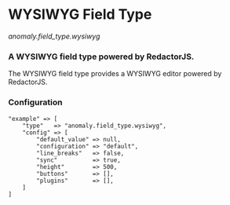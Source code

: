 # WYSIWYG Field Type

*anomaly.field_type.wysiwyg*

### A WYSIWYG field type powered by RedactorJS.

The WYSIWYG field type provides a WYSIWYG editor powered by RedactorJS.


### Configuration
```
"example" => [
    "type"   => "anomaly.field_type.wysiwyg",
    "config" => [
        "default_value" => null,
        "configuration" => "default",
        "line_breaks"   => false,
        "sync"          => true,
        "height"        => 500,
        "buttons"       => [],
        "plugins"       => [],
    ]
]

```
